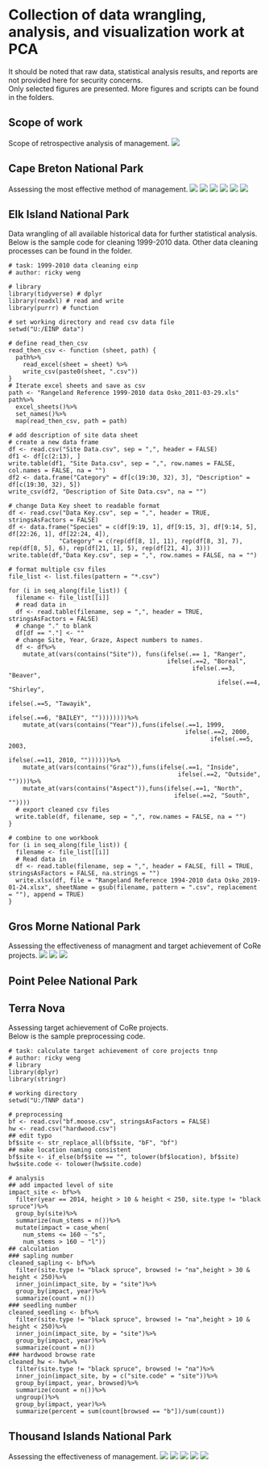 # Collection of data wrangling, analysis, and visualization work at PCA
It should be noted that raw data, statistical analysis results, and reports are not provided here for security concerns.    
Only selected figures are presented. More figures and scripts can be found in the folders.
## Scope of work
Scope of retrospective analysis of management.
![](https://github.com/RickWeng/pca-collection/blob/master/scope/figures/scopeofreview.png)
## Cape Breton National Park
Assessing the most effective method of management.
![](https://github.com/RickWeng/pca-collection/blob/master/cbhnp/figures/browse-CI.png)
![](https://github.com/RickWeng/pca-collection/blob/master/cbhnp/figures/histogram-browse.png)
![](https://github.com/RickWeng/pca-collection/blob/master/cbhnp/figures/growth-WS.png)
![](https://github.com/RickWeng/pca-collection/blob/master/cbhnp/figures/Box-difference-WS.png)
![](https://github.com/RickWeng/pca-collection/blob/master/cbhnp/figures/difference-WS.png)
![](https://github.com/RickWeng/pca-collection/blob/master/cbhnp/figures/survival-species.png)
## Elk Island National Park
Data wrangling of all available historical data for further statistical analysis.   
Below is the sample code for cleaning 1999-2010 data. Other data cleaning processes can be found in the folder.
```
# task: 1999-2010 data cleaning einp
# author: ricky weng

# library
library(tidyverse) # dplyr
library(readxl) # read and write
library(purrr) # function

# set working directory and read csv data file 
setwd("U:/EINP data")

# define read_then_csv
read_then_csv <- function (sheet, path) {
  path%>%
    read_excel(sheet = sheet) %>% 
    write_csv(paste0(sheet, ".csv"))
}
# Iterate excel sheets and save as csv
path <- "Rangeland Reference 1999-2010 data Osko_2011-03-29.xls"
path%>%
  excel_sheets()%>%
  set_names()%>% 
  map(read_then_csv, path = path)

# add description of site data sheet
# create a new data frame 
df <- read.csv("Site Data.csv", sep = ",", header = FALSE)
df1 <- df[c(2:13), ]
write.table(df1, "Site Data.csv", sep = ",", row.names = FALSE, col.names = FALSE, na = "")
df2 <- data.frame("Category" = df[c(19:30, 32), 3], "Description" = df[c(19:30, 32), 5])
write_csv(df2, "Description of Site Data.csv", na = "")

# change Data Key sheet to readable format
df <- read.csv("Data Key.csv", sep = ",", header = TRUE, stringsAsFactors = FALSE)
df <- data.frame("Species" = c(df[9:19, 1], df[9:15, 3], df[9:14, 5], df[22:26, 1], df[22:24, 4]),
              "Category" = c(rep(df[8, 1], 11), rep(df[8, 3], 7), rep(df[8, 5], 6), rep(df[21, 1], 5), rep(df[21, 4], 3)))
write.table(df,"Data Key.csv", sep = ",", row.names = FALSE, na = "")

# format multiple csv files
file_list <- list.files(pattern = "*.csv")

for (i in seq_along(file_list)) {
  filename <- file_list[[i]]
  # read data in
  df <- read.table(filename, sep = ",", header = TRUE, stringsAsFactors = FALSE)
  # change "." to blank
  df[df == "."] <- ""
  # change Site, Year, Graze, Aspect numbers to names.
  df <- df%>%
    mutate_at(vars(contains("Site")), funs(ifelse(.== 1, "Ranger",
                                            ifelse(.==2, "Boreal",
                                                   ifelse(.==3, "Beaver",
                                                          ifelse(.==4, "Shirley",
                                                                 ifelse(.==5, "Tawayik",
                                                                        ifelse(.==6, "BAILEY", ""))))))))%>%
    mutate_at(vars(contains("Year")),funs(ifelse(.==1, 1999,
                                                 ifelse(.==2, 2000,
                                                        ifelse(.==5, 2003,
                                                               ifelse(.==11, 2010, ""))))))%>%
    mutate_at(vars(contains("Graz")),funs(ifelse(.==1, "Inside",
                                               ifelse(.==2, "Outside", ""))))%>%
    mutate_at(vars(contains("Aspect")),funs(ifelse(.==1, "North",
                                              ifelse(.==2, "South", ""))))
  # export cleaned csv files  
  write.table(df, filename, sep = ",", row.names = FALSE, na = "")
}  

# combine to one workbook
for (i in seq_along(file_list)) {
  filename <- file_list[[i]]
  # Read data in
  df <- read.table(filename, sep = ",", header = FALSE, fill = TRUE, stringsAsFactors = FALSE, na.strings = "")
  write.xlsx(df, file = "Rangeland Reference 1994-2010 data Osko_2019-01-24.xlsx", sheetName = gsub(filename, pattern = ".csv", replacement = ""), append = TRUE)
}
```
## Gros Morne National Park
Assessing the effectiveness of managment and target achievement of CoRe projects.
![](https://github.com/RickWeng/pca-collection/blob/master/gmnp/figures/gmnp-moosepop.png)
![](https://github.com/RickWeng/pca-collection/blob/master/gmnp/figures/gmnp-woody-browse.png)
![](https://github.com/RickWeng/pca-collection/blob/master/gmnp/figures/gmnp-woody-growth.png)
## Point Pelee National Park


## Terra Nova
Assessing target achievement of CoRe projects.    
Below is the sample preprocessing code.
```
# task: calculate target achievement of core projects tnnp
# author: ricky weng
# library
library(dplyr)
library(stringr)

# working directory
setwd("U:/TNNP data")

# preprocessing
bf <- read.csv("bf.moose.csv", stringsAsFactors = FALSE)
hw <- read.csv("hardwood.csv")
## edit typo
bf$site <- str_replace_all(bf$site, "bF", "bf")
## make location naming consistent
bf$site <- if_else(bf$site == "", tolower(bf$location), bf$site)
hw$site.code <- tolower(hw$site.code)

# analysis
## add impacted level of site
impact_site <- bf%>%
  filter(year == 2014, height > 10 & height < 250, site.type != "black spruce")%>%
  group_by(site)%>%
  summarize(num_stems = n())%>%
  mutate(impact = case_when(
    num_stems <= 160 ~ "s",
    num_stems > 160 ~ "l"))
## calculation
### sapling number
cleaned_sapling <- bf%>%
  filter(site.type != "black spruce", browsed != "na",height > 30 & height < 250)%>%
  inner_join(impact_site, by = "site")%>%
  group_by(impact, year)%>%
  summarize(count = n())
### seedling number
cleaned_seedling <- bf%>%
  filter(site.type != "black spruce", browsed != "na",height > 10 & height < 250)%>%
  inner_join(impact_site, by = "site")%>%
  group_by(impact, year)%>%
  summarize(count = n())
### hardwood browse rate
cleaned_hw <- hw%>%
  filter(site.type != "black spruce", browsed != "na")%>%
  inner_join(impact_site, by = c("site.code" = "site"))%>%
  group_by(impact, year, browsed)%>%
  summarize(count = n())%>%
  ungroup()%>%
  group_by(impact, year)%>%
  summarize(percent = sum(count[browsed == "b"])/sum(count))
```
## Thousand Islands National Park
Assessing the effectiveness of management.
![](https://github.com/RickWeng/pca-collection/blob/master/tinp/figures/tinp-spring-sum.png)
![](https://github.com/RickWeng/pca-collection/blob/master/tinp/figures/tinp-spring-prop.png)
![](https://github.com/RickWeng/pca-collection/blob/master/tinp/figures/tinp-sw-seedling.png)
![](https://github.com/RickWeng/pca-collection/blob/master/tinp/figures/tinp-dba-sp.png)
![](https://github.com/RickWeng/pca-collection/blob/master/tinp/figures/tinp-dbb-sp.png)
